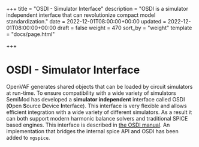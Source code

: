 +++
title = "OSDI - Simulator Interface"
description = "OSDI is a simulator independent interface that can revolutionize compact model standardization."
date = 2022-12-01T08:00:00+00:00
updated = 2022-12-01T08:00:00+00:00
draft = false
weight = 470
sort_by = "weight"
template = "docs/page.html"

+++

# OSDI - Simulator Interface

OpenVAF generates shared objects that can be loaded by circuit simulators at run-time. 
To ensure compatibility with a wide variety of simulators SemiMod has developed 
a **simulator independent** interface called OSDI (**O**pen **S**ource **D**evice **I**nterface).
This interface is very flexible and allows efficient integration with a wide variety of different simulators.
As a result it can both support modern harmonic balance solvers and traditional SPICE based engines.
This interface is described in [the OSDI manual](/osdi/osdi_v0p3.pdf).
An implementation that bridges the internal spice API and OSDI has been added to `ngspice`.

<!-- <br>
<br>
<br>
<img src="../../../osdi.svg" style='height: auto; width: 100%'/> -->

